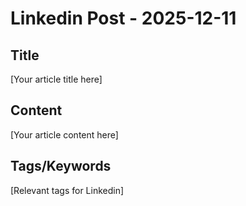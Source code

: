 # Linkedin Post - 2025-12-11

## Title
[Your article title here]

## Content
[Your article content here]

## Tags/Keywords
[Relevant tags for Linkedin]
